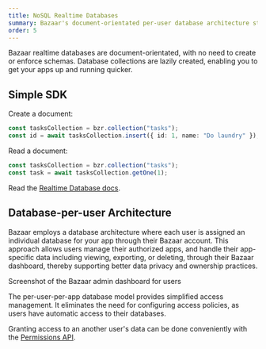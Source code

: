 ```yaml
---
title: NoSQL Realtime Databases
summary: Bazaar's document-orientated per-user database architecture streamlines development and enhances data privacy, featuring an intuitive SDK for efficient realtime operations.
order: 5
---
```


Bazaar realtime databases are document-orientated, with no need to create or enforce schemas. Database collections are lazily created, enabling you to get your apps up and running quicker.

## Simple SDK

Create a document:

```ts
const tasksCollection = bzr.collection("tasks");
const id = await tasksCollection.insert({ id: 1, name: "Do laundry" });
```

Read a document:

```ts
const tasksCollection = bzr.collection("tasks");
const task = await tasksCollection.getOne(1);
```

Read the [Realtime Database docs](/docs/features/realtime-databases).

## Database-per-user Architecture

Bazaar employs a database architecture where each user is assigned
an individual database for your app through their Bazaar account. This
approach allows users manage their authorized apps, and handle their app-specific data including viewing, exporting, or deleting, through
their Bazaar dashboard, thereby supporting better data privacy and
ownership practices.

Screenshot of the Bazaar admin dashboard for users

The per-user-per-app database model provides simplified access management. It eliminates the need for configuring access policies, as users have automatic access to their databases.

Granting access to an another user's data can be done conveniently with the [Permissions API](/features/permissions).
